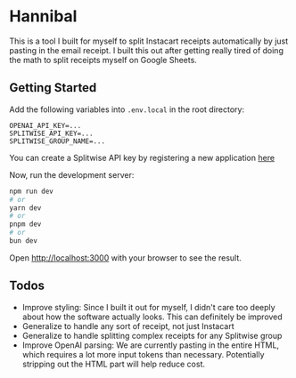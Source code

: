 # Hannibal

This is a tool I built for myself to split Instacart receipts automatically by just pasting in the email receipt. I built this out after getting really tired of doing the math to split receipts myself on Google Sheets.

## Getting Started

Add the following variables into `.env.local` in the root directory:

```
OPENAI_API_KEY=...
SPLITWISE_API_KEY=...
SPLITWISE_GROUP_NAME=...
```

You can create a Splitwise API key by registering a new application [here](https://secure.splitwise.com/apps)

Now, run the development server:

```bash
npm run dev
# or
yarn dev
# or
pnpm dev
# or
bun dev
```

Open [http://localhost:3000](http://localhost:3000) with your browser to see the result.

## Todos

- Improve styling: Since I built it out for myself, I didn't care too deeply about how the software actually looks. This can definitely be improved
- Generalize to handle any sort of receipt, not just Instacart
- Generalize to handle splitting complex receipts for any Splitwise group
- Improve OpenAI parsing: We are currently pasting in the entire HTML, which requires a lot more input tokens than necessary. Potentially stripping out the HTML part will help reduce cost.
